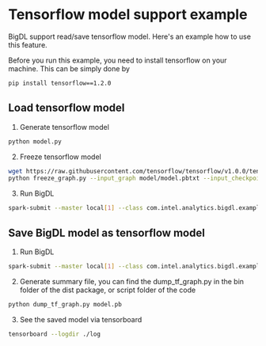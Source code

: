 # Tensorflow model support example
BigDL support read/save tensorflow model. Here's an example how to use this feature.

Before you run this example, you need to install tensorflow on your machine. This can be simply done
by

```bash
pip install tensorflow==1.2.0
```

## Load tensorflow model
1. Generate tensorflow model
```bash
python model.py
```

2. Freeze tensorflow model
```bash
wget https://raw.githubusercontent.com/tensorflow/tensorflow/v1.0.0/tensorflow/python/tools/freeze_graph.py
python freeze_graph.py --input_graph model/model.pbtxt --input_checkpoint model/model.chkp --output_node_names="LeNet/fc4/BiasAdd" --output_graph "model.pb"
```

3. Run BigDL
```bash
spark-submit --master local[1] --class com.intel.analytics.bigdl.example.tensorflow.loadandsave.Load BigDL_jar_file ./model.pb
```

## Save BigDL model as tensorflow model
1. Run BigDL
```bash
spark-submit --master local[1] --class com.intel.analytics.bigdl.example.tensorflow.loadandsave.Save BigDL_jar_file
```

2. Generate summary file, you can find the dump_tf_graph.py in the bin folder of the dist package, or script folder of
the code
```bash
python dump_tf_graph.py model.pb
```

3. See the saved model via tensorboard
```bash
tensorboard --logdir ./log
```
